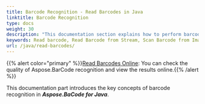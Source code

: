 ```yaml
---
title: Barcode Recognition - Read Barcodes in Java
linktitle: Barcode Recognition
type: docs
weight: 30
description: "This documentation section explains how to perform barcode recognition in Aspose.BarCode for Java"
keywords: Read barcode, Read Barcode from Stream, Scan Barcode from Image, Many Barcodes in One Image, Read PDF417 Barcode, Aspose.BarCode, Read Barcodes Java
url: /java/read-barcodes/
---
```

{{% alert color="primary" %}}[Read Barcodes Online](https://products.aspose.app/barcode/recognize): You can check the quality of Aspose.BarCode recognition and view the results online.{{% /alert %}}

This documentation part introduces the key concepts of barcode recognition in ***Aspose.BaCode for Java***.
   
